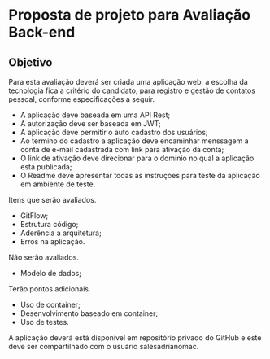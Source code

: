 # Proposta de projeto para Avaliação Back-end
## Objetivo
Para esta avaliação deverá ser criada uma aplicação web, a escolha da tecnologia fica a critério do candidato, para registro e gestão de contatos pessoal, conforme especificações a seguir.
- A aplicação deve baseada em uma API Rest;
- A autorização deve ser baseada em JWT;
- A aplicação deve permitir o auto cadastro dos usuários;
- Ao termino do cadastro a aplicação deve encaminhar menssagem a conta de e-mail cadastrada com link para ativação da conta;
- O link de ativação deve direcionar para o domínio no qual a aplicação está publicada;
- O Readme deve apresentar todas as instruçòes para teste da aplicaçào em ambiente de teste.

Itens que serão avaliados.
- GitFlow;
- Estrutura código;
- Aderência a arquitetura;
- Erros na aplicação.

Não serão avaliados.
- Modelo de dados;

Terão pontos adicionais.
- Uso de container;
- Desenvolvimento baseado em container;
- Uso de testes.

A aplicação deverá está disponível em repositório privado do GitHub e este deve ser compartilhado com o usuário salesadrianomac. 
